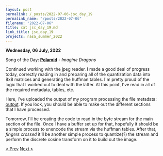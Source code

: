 ```yaml
---
layout: post
permalink: /_posts/2022-07-06-jsc_day_19
permalink_name: "/posts/2022-07-06"
filename: "2022-07-06"
title: cat jsc_day_19.md
link_title: jsc_day_19
projects: nasa_summer_2022
---
```

**Wednesday, 06 July, 2022**

Song of the Day: [**Polaroid**](https://youtu.be/wmjyO-r1OhA) - *Imagine Dragons*

Continued working with the jpeg reader. I made a good deal of progress today, correctly reading in and preparing all of the quantization data into 8x8 matrices and generating the huffman tables. I'm pretty proud of the logic that I worked out to deal with the latter. At this point, I've read in all of the required metadata, tables, etc.

Here, I've uploaded the output of my program processing the file metadata: [output](/auxilliary/jpeg_reader_1). If you look, you should be able to make out the different sections that I have processed.

Tomorrow, I'll be creating the code to read in the byte stream for the main section of the file. Once I have a buffer set up for that, hopefully it should be a simple process to unencode the stream via the huffman tables. After that, *fingers crossed* it'll be another simple process to quantize(?) the stream and perform the discrete cosine transform on it to build out the image.

[< Prev](/_posts/2022-07-05-jsc_day_18)    [Next >](/_posts/2022-07-07-jsc_day_20)
